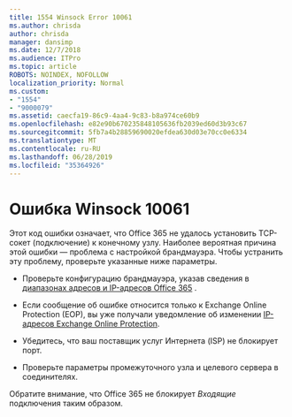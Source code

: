 ```yaml
---
title: 1554 Winsock Error 10061
ms.author: chrisda
author: chrisda
manager: dansimp
ms.date: 12/7/2018
ms.audience: ITPro
ms.topic: article
ROBOTS: NOINDEX, NOFOLLOW
localization_priority: Normal
ms.custom:
- "1554"
- "9000079"
ms.assetid: caecfa19-86c9-4aa4-9c83-b8a974ce60b9
ms.openlocfilehash: e82e90b670235848105636fb2039ed60d3b93c67
ms.sourcegitcommit: 5fb7a4b28859690020efdea630d03e70cc0e6334
ms.translationtype: MT
ms.contentlocale: ru-RU
ms.lasthandoff: 06/28/2019
ms.locfileid: "35364926"
---
```

# <a name="winsock-error-10061"></a>Ошибка Winsock 10061

Этот код ошибки означает, что Office 365 не удалось установить TCP-сокет (подключение) к конечному узлу. Наиболее вероятная причина этой ошибки — проблема с настройкой брандмауэра. Чтобы устранить эту проблему, проверьте указанные ниже параметры.

- Проверьте конфигурацию брандмауэра, указав сведения в [диапазонах адресов и IP-адресов Office 365](https://docs.microsoft.com/office365/enterprise/urls-and-ip-address-ranges) .

- Если сообщение об ошибке относится только к Exchange Online Protection (EOP), вы уже получали уведомление об изменении [IP-адресов Exchange Online Protection](https://docs.microsoft.com/office365/SecurityCompliance/eop/exchange-online-protection-ip-addresses).

- Убедитесь, что ваш поставщик услуг Интернета (ISP) не блокирует порт.

- Проверьте параметры промежуточного узла и целевого сервера в соединителях.

Обратите внимание, что Office 365 не блокирует *Входящие* подключения таким образом.
